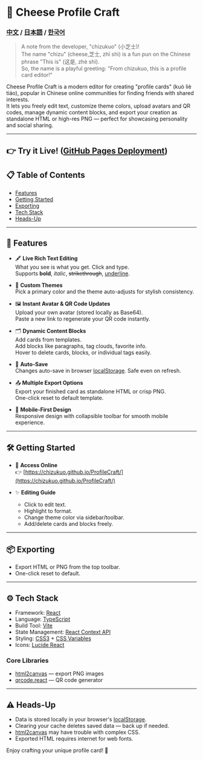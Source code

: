 # 🌈 Cheese Profile Craft
### [中文](./README.zh-CN.md) / [日本語](./README.ja-JP.md) / [한국어](./README.ko-KR.md)

>A note from the developer, "chizukuo" (小芝士)!  
>The name "chizu" (cheese,芝士, zhī shì) is a fun pun on the Chinese phrase "This is" (这是, zhè shì).  
>So, the name is a playful greeting: "From chizukuo, this is a profile card editor!"

Cheese Profile Craft is a modern editor for creating "profile cards" (kuò liè tiáo), popular in Chinese online communities for finding friends with shared interests.  
It lets you freely edit text, customize theme colors, upload avatars and QR codes, manage dynamic content blocks, and export your creation as standalone HTML or high-res PNG — perfect for showcasing personality and social sharing.

---

## 👉 Try it Live! ([GitHub Pages Deployment](https://chizukuo.github.io/ProfileCraft/))


## 📋 Table of Contents
- [Features](#features)
- [Getting Started](#getting-started)
- [Exporting](#exporting)
- [Tech Stack](#tech-stack)
- [Heads-Up](#heads-up)

---

## 📌 Features
- 🖋️ **Live Rich Text Editing**  
  What you see is what you get. Click and type.  
  Supports **bold**, *italic*, ~~strikethrough~~, <u>underline</u>.

- 🎨 **Custom Themes**  
  Pick a primary color and the theme auto-adjusts for stylish consistency.

- 🖼️ **Instant Avatar & QR Code Updates**  
  Upload your own avatar (stored locally as Base64).  
  Paste a new link to regenerate your QR code instantly.

- 🗂️ **Dynamic Content Blocks**  
  Add cards from templates.  
  Add blocks like paragraphs, tag clouds, favorite info.  
  Hover to delete cards, blocks, or individual tags easily.

- 💾 **Auto-Save**  
  Changes auto-save in browser [localStorage](https://developer.mozilla.org/en-US/docs/Web/API/Window/localStorage). Safe even on refresh.

- 📤 **Multiple Export Options**  
  Export your finished card as standalone HTML or crisp PNG.  
  One-click reset to default template.

- 📱 **Mobile-First Design**  
  Responsive design with collapsible toolbar for smooth mobile experience.

---

## 🛠️ Getting Started
- 🚀 **Access Online**  
  👉 [https://chizukuo.github.io/ProfileCraft/](https://chizukuo.github.io/ProfileCraft/)

- ✨ **Editing Guide**  
  - Click to edit text.  
  - Highlight to format.  
  - Change theme color via sidebar/toolbar.  
  - Add/delete cards and blocks freely.

---

## 📦 Exporting
- Export HTML or PNG from the top toolbar.  
- One-click reset to default.

---

## ⚙️ Tech Stack

- Framework: [React](https://reactjs.org/)  
- Language: [TypeScript](https://www.typescriptlang.org/)  
- Build Tool: [Vite](https://vitejs.dev/)  
- State Management: [React Context API](https://reactjs.org/docs/context.html)  
- Styling: [CSS3](https://developer.mozilla.org/en-US/docs/Web/CSS) + [CSS Variables](https://developer.mozilla.org/en-US/docs/Web/CSS/Using_CSS_custom_properties)  
- Icons: [Lucide React](https://lucide.dev/)

### Core Libraries
- [html2canvas](https://github.com/niklasvh/html2canvas) — export PNG images  
- [qrcode.react](https://github.com/zpao/qrcode.react) — QR code generator

---

## ⚠️ Heads-Up
- Data is stored locally in your browser's [localStorage](https://developer.mozilla.org/en-US/docs/Web/API/Window/localStorage).  
- Clearing your cache deletes saved data — back up if needed.  
- [html2canvas](https://github.com/niklasvh/html2canvas) may have trouble with complex CSS.  
- Exported HTML requires internet for web fonts.

Enjoy crafting your unique profile card! 🎉